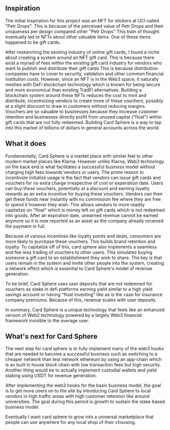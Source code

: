 ## Inspiration

The initial inspiration for this project was an NFT for stickers at UCI called "Petr Drops". This is because of the perceived value of Petr Drops and their uniqueness per design compared other "Petr Drops" This train of thought eventually led to NFTs about other valuable items. One of these items happened to be gift cards. 

After researching the existing industry of online gift cards, I found a niche about creating a system around an NFT gift card. This is because there exist a myriad of fees within the existing gift card industry for vendors who want to publish and distribute their gift cards This is because distribution companies have to cover to security, validation and other common financial institution costs. However, since an NFT is in the Web3 space, it naturally meshes with DeFi blockchain technology which is known for being secure and more economical than existing TradFi alternatives. Building a blockchain system around these NFTs reduces the cost to mint and distribute, incentivizing vendors to create more of these vouchers, possibly at a slight discount to draw in customers without reducing margins. Vouchers are so valuable to businesses because they increase customer retention and businesses directly profit from unused capital ("float") within gift cards that are not fully redeemed. Building Card Sphere is a way to tap into this market of billions of dollars in general accounts across the world.  

## What it does

Fundamentally, Card Sphere is a market place with similar feel to other modern market places like Klarna. However unlike Klarna, Web3 technology on the back end is what facilitates a successful business model without charging high fees towards vendors or users. The prime reason to incentivize initialize usage is the fact that vendors can issue gift cards and vouchers for no extra charge irrespective of cost or experiation date. Users can buy these vouchers, potentially at a discount and earning loyalty rewards as an extra incentive for buying these vouchers. Vendors can then get these funds near instantly with no commission fee where they are free to spend it however they wish. This allows vendors to more readily capitalize on "float" which is money left on gift cards which is not redeemed into goods. After an expiration date, unearned revenue cannot be earned anymore so it is now reported as an asset as the company already received the payment in full. 

Because of various incentives like loyalty points and deals, consumers are more likely to purchase these vouchers. This builds brand retention and loyalty. To capitalize off of this, card sphere also implements a seamless and fee-less trading of vouchers to other users. This simulates buying someone a gift card to an establishment they wish to share. The key is that users remain in the system and invite other people into the system, creating a network effect which is essential to Card Sphere's model of revenue generation.

To be brief, Card Sphere uses user deposits that are not redeemed for vouchers as stake in defi platforms earning yield similar to a high yield savings account or having "float investing" like as is the case for insurance company premiums. Because of this, revenue scales with user deposits. 

In summary, Card Sphere is a unique technology that feels like an enhanced version of Web2 technology powered by a largely Web3 financial framework invisible to the average user. 


## What's next for Card Sphere

The next step for card sphere is to fully implement many of the web3 hooks that are needed to become a successful business such as switching to a cheaper network than test network ethereum by using an app-chain which is an built in house block chain with low transaction fees but high security. Another thing would be to actually implement custodial wallets and yield staking using USDT for revenue generation. 

After implementing the web3 hooks for the basic business model, the goal is to get more users on to the site by introducing Card Sphere to local vendors in high traffic areas with high customer retention like around universities. The goal during this period is growth to sustain the stake based business model.

Eventually I want card sphere to grow into a universal marketplace that people can use anywhere for any local shop of their choosing.
